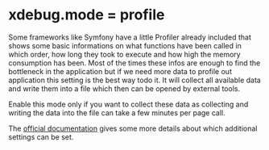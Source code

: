 # xdebug.mode = profile


Some frameworks like Symfony have a little Profiler already included that shows some basic informations on what functions have been called in which order, how long they took to execute and how high the memory consumption has been. Most of the times these infos are enough to find the bottleneck in the application but if we need more data to profile out application this setting is the best way todo it. It will collect all available data and write them into a file which then can be opened by external tools.

Enable this mode only if you want to collect these data as collecting and writing the data into the file can take a few minutes per page call.

The [official documentation](https://xdebug.org/docs/profiler) gives some more details about which additional settings can be set.